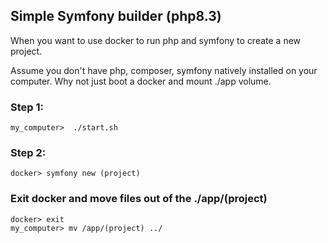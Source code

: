 ## Simple Symfony builder (php8.3)

When you want to use docker to run php and symfony to create a new project.

Assume you don't have php, composer, symfony natively installed on your computer. Why not just boot a docker and mount ./app volume.

### Step 1:
```
my_computer>  ./start.sh
```

### Step 2: 

```
docker> symfony new (project)
```

### Exit docker and move files out of the ./app/(project)

```
docker> exit
my_computer> mv /app/(project) ../
```

